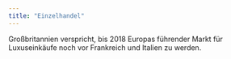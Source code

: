 ```yaml
---
title: "Einzelhandel"
---
```


Großbritannien verspricht, bis 2018 Europas führender Markt für Luxuseinkäufe noch vor Frankreich und Italien zu werden.
